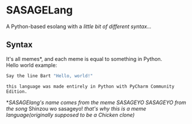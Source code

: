 # SASAGELang
A Python-based esolang with a *little bit of different syntax...*

## Syntax
It's all memes\*, and each meme is equal to something in Python.  
Hello world example:
```c
Say the line Bart "Hello, world!"
```

`this language was made entirely in Python with PyCharm Community Edition.`

\**SASAGElang's name comes from the meme SASAGEYO SASAGEYO from the song* Shinzou wo sasageyo! *that's why this is a meme language(originally supposed to be a Chicken clone)*
